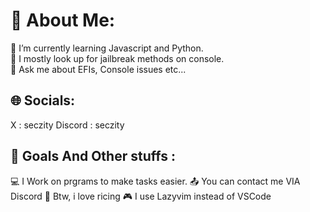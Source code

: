 # 💫 About Me:
🔭 I’m currently learning Javascript and Python.  
👯 I mostly look up for jailbreak methods on console.   
💬 Ask me about EFIs, Console issues etc... 

## 🌐 Socials:
X : seczity
Discord : seczity

## 🔔 Goals And Other stuffs : 
💻 I Work on prgrams to make tasks easier.
📤 You can contact me VIA Discord 
🍙 Btw, i love ricing
🎮 I use Lazyvim instead of VSCode

